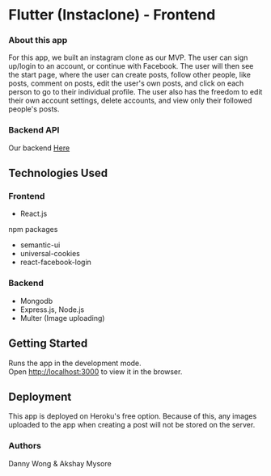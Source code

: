 # Flutter (Instaclone) - Frontend

### About this app
For this app, we built an instagram clone as our MVP. The user can sign up/login to an account, or continue with Facebook. The user will then see the start page, where the user can create posts, follow other people, like posts, comment on posts, edit the user's own posts, and click on each person to go to their individual profile. The user also has the freedom to edit their own account settings, delete accounts, and view only their followed people's posts.

### Backend API

Our backend [Here](https://github.com/dawong8/instaclone-express-server)

## Technologies Used
### Frontend 
* React.js

npm packages
* semantic-ui
* universal-cookies
* react-facebook-login

### Backend 
* Mongodb
* Express.js, Node.js
* Multer (Image uploading)


## Getting Started
Runs the app in the development mode.<br>
Open [http://localhost:3000](http://localhost:3000) to view it in the browser.

## Deployment
This app is deployed on Heroku's free option. Because of this, any images uploaded to the app when creating a post will not be stored on the server. 


### Authors 

Danny Wong & Akshay Mysore
